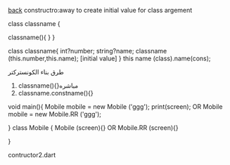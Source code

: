 [back](../README.md)
constructro:away to create initial value for class argement

class classname {
<!-- constructor declaration :same as class name -->
classname(){
    <!-- body of the constructor -->
}
}


<!-- barameterized constructor in dart -->
class classname{
    <!-- instance variables -->
    int?number;
    string?name;
    <!-- barameterized constructor -->
    classname (this.number,this.name); [initial value]
}
this name (class).name(cons);


طرق بناء الكونستركتر
1. classname(){}مباشره
2. classname.constname(){}

void main(){
    Mobile mobile = new Mobile ('ggg');
    print(screen);
    OR
    Mobile mobile = new Mobile.RR ('ggg');
    
}
class Mobile {
    Mobile (screen){}
    OR
     Mobile.RR (screen){}

}

contructor2.dart